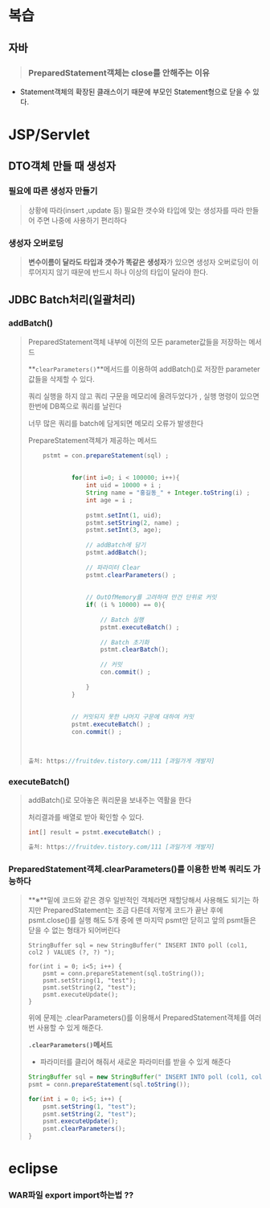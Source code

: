 # 복습





## 자바

>   ### PreparedStatement객체는 close를 안해주는 이유

-   Statement객체의 확장된 클래스이기 때문에 부모인 Statement형으로 닫을 수 있다.

### 





# JSP/Servlet



## DTO객체 만들 때 생성자 

### 필요에 따른 생성자 만들기 

>   상황에 따라(insert ,update 등) 필요한 갯수와 타입에 맞는 생성자를 따라 만들어 주면 나중에 사용하기 편리하다 



### 생성자 오버로딩

>   **변수이름이 달라도 타입과 갯수가 똑같은** **생성자**가 있으면 생성자 오버로딩이 이루어지지 않기 때문에 반드시 하나 이상의 타입이 달라야 한다.



## JDBC Batch처리(일괄처리)

### addBatch()

>   PreparedStatement객체 내부에 이전의 모든 parameter값들을 저장하는 메서드
>
>   **`clearParameters()`**메서드를 이용하여 addBatch()로 저장한 parameter값들을 삭제할 수 있다.
>
>   쿼리 실행을 하지 않고 쿼리 구문을 메모리에 올려두었다가 , 실행 명령이 있으면 한번에 DB쪽으로 쿼리를 날린다
>
>   너무 많은 쿼리를 batch에 담게되면 메모리 오류가 발생한다 
>
>   PrepareStatement객체가 제공하는 메서드
>
>   ```java
>       pstmt = con.prepareStatement(sql) ;
>                
>                
>               for(int i=0; i < 100000; i++){
>                   int uid = 10000 + i ;
>                   String name = "홍길동_" + Integer.toString(i) ;
>                   int age = i ;
>                
>                   pstmt.setInt(1, uid);
>                   pstmt.setString(2, name) ;
>                   pstmt.setInt(3, age);
>                    
>                   // addBatch에 담기
>                   pstmt.addBatch();
>                    
>                   // 파라미터 Clear
>                   pstmt.clearParameters() ;
>                    
>                    
>                   // OutOfMemory를 고려하여 만건 단위로 커밋
>                   if( (i % 10000) == 0){
>                        
>                       // Batch 실행
>                       pstmt.executeBatch() ;
>                        
>                       // Batch 초기화
>                       pstmt.clearBatch();
>                        
>                       // 커밋
>                       con.commit() ;
>                        
>                   }
>               }
>                
>                
>               // 커밋되지 못한 나머지 구문에 대하여 커밋
>               pstmt.executeBatch() ;
>               con.commit() ;
>                
>   
>   
>   출처: https://fruitdev.tistory.com/111 [과일가게 개발자]
>   ```
>
>   

### executeBatch()

>   addBatch()로 모아놓은 쿼리문을 보내주는 역활을 한다
>
>   처리결과를 배열로 받아 확인할 수 있다.
>
>   ```java
>   int[] result = pstmt.executeBatch() ;
>   
>   출처: https://fruitdev.tistory.com/111 [과일가게 개발자]
>   ```
>
>   

### PreparedStatement객체.clearParameters()를 이용한 반복 쿼리도 가능하다

>   **※**밑에 코드와 같은 경우 일반적인 객체라면 재할당해서 사용해도 되기는 하지만 PreparedStatement는 조금 다른데 저렇게 코드가 끝난 후에 psmt.close()를 실행 해도 5개 중에 맨 마지막 psmt만 닫히고 앞의 psmt들은 닫을 수 없는 형태가 되어버린다
>
>   ```
>   StringBuffer sql = new StringBuffer(" INSERT INTO poll (col1, col2 ) VALUES (?, ?) ");
>   
>   for(int i = 0; i<5; i++) {
>       psmt = conn.prepareStatement(sql.toString());
>       psmt.setString(1, "test");
>       psmt.setString(2, "test");
>       psmt.executeUpdate();
>   }
>   ```
>
>   위에 문제는 .clearParameters()를 이용해서 PreparedStatement객체를 여러번 사용할 수 있게 해준다.
>
>    **`.clearParameters()`메서드**
>
>   -    파라미터를 클리어 해줘서 새로운 파라미터를 받을 수 있게 해준다
>
>   ```java
>   StringBuffer sql = new StringBuffer(" INSERT INTO poll (col1, col2 ) VALUES (?, ?) ");
>   psmt = conn.prepareStatement(sql.toString());
>   
>   for(int i = 0; i<5; i++) {
>       psmt.setString(1, "test");
>       psmt.setString(2, "test");
>       psmt.executeUpdate();
>       psmt.clearParameters();
>   }
>   ```
>
>   





# eclipse

### WAR파일 export import하는법 ??
